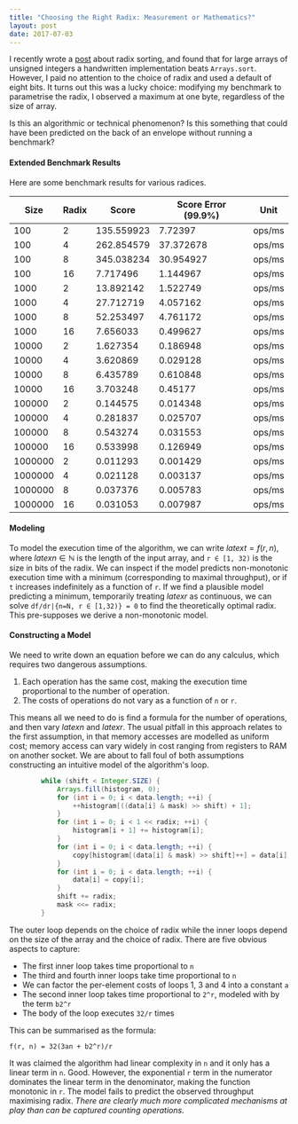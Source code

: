 ```yaml
---
title: "Choosing the Right Radix: Measurement or Mathematics?"
layout: post
date: 2017-07-03
---
```


I recently wrote a [post](https://richardstartin.github.io/posts/sorting-unsigned-integers-faster-in-java/) about radix sorting, and found that for large arrays of unsigned integers a handwritten implementation beats `Arrays.sort`. However, I paid no attention to the choice of radix and used a default of eight bits. It turns out this was a lucky choice: modifying my benchmark to parametrise the radix, I observed a maximum at one byte, regardless of the size of array.

Is this an algorithmic or technical phenomenon? Is this something that could have been predicted on the back of an envelope without running a benchmark? 

#### Extended Benchmark Results

Here are some benchmark results for various radices.

|Size|Radix|Score|Score Error (99.9%)|Unit|
|--- |--- |--- |--- |--- |
|100|2|135.559923|7.72397|ops/ms|
|100|4|262.854579|37.372678|ops/ms|
|100|8|345.038234|30.954927|ops/ms|
|100|16|7.717496|1.144967|ops/ms|
|1000|2|13.892142|1.522749|ops/ms|
|1000|4|27.712719|4.057162|ops/ms|
|1000|8|52.253497|4.761172|ops/ms|
|1000|16|7.656033|0.499627|ops/ms|
|10000|2|1.627354|0.186948|ops/ms|
|10000|4|3.620869|0.029128|ops/ms|
|10000|8|6.435789|0.610848|ops/ms|
|10000|16|3.703248|0.45177|ops/ms|
|100000|2|0.144575|0.014348|ops/ms|
|100000|4|0.281837|0.025707|ops/ms|
|100000|8|0.543274|0.031553|ops/ms|
|100000|16|0.533998|0.126949|ops/ms|
|1000000|2|0.011293|0.001429|ops/ms|
|1000000|4|0.021128|0.003137|ops/ms|
|1000000|8|0.037376|0.005783|ops/ms|
|1000000|16|0.031053|0.007987|ops/ms|

#### Modeling

To model the execution time of the algorithm, we can write $latex t = f(r, n)$, where $latex n \in \mathbb{N}$ is the length of the input array, and `r ∈ [1, 32)` is the size in bits of the radix. We can inspect if the model predicts non-monotonic execution time with a minimum (corresponding to maximal throughput), or if `t` increases indefinitely as a function of `r`. If we find a plausible model predicting a minimum, temporarily treating $latex r$ as continuous, we can solve `df/dr|{n=N, r ∈ [1,32)} = 0` to find the theoretically optimal radix. This pre-supposes we derive a non-monotonic model.

#### Constructing a Model

We need to write down an equation before we can do any calculus, which requires two dangerous assumptions.


1. Each operation has the same cost, making the execution time proportional to the number of operation.
2. The costs of operations do not vary as a function of `n` or `r`.


This means all we need to do is find a formula for the number of operations, and then vary $latex n$ and $latex r$. The usual pitfall in this approach relates to the first assumption, in that memory accesses are modelled as uniform cost; memory access can vary widely in cost ranging from registers to RAM on another socket. We are about to fall foul of both assumptions constructing an intuitive model of the algorithm's loop.

```java
        while (shift < Integer.SIZE) {
            Arrays.fill(histogram, 0);
            for (int i = 0; i < data.length; ++i) {
                ++histogram[((data[i] & mask) >> shift) + 1];
            }
            for (int i = 0; i < 1 << radix; ++i) {
                histogram[i + 1] += histogram[i];
            }
            for (int i = 0; i < data.length; ++i) {
                copy[histogram[(data[i] & mask) >> shift]++] = data[i];
            }
            for (int i = 0; i < data.length; ++i) {
                data[i] = copy[i];
            }
            shift += radix;
            mask <<= radix;
        }
```

The outer loop depends on the choice of radix while the inner loops depend on the size of the array and the choice of radix. There are five obvious aspects to capture:


* The first inner loop takes time proportional to `n`
* The third and fourth inner loops take time proportional to `n`
* We can factor the per-element costs of loops 1, 3 and 4 into a constant `a`
* The second inner loop takes time proportional to `2^r`, modeled with by the term `b2^r`
* The body of the loop executes `32/r` times


This can be summarised as the formula: 

`f(r, n) = 32(3an + b2^r)/r`

It was claimed the algorithm had linear complexity in `n` and it only has a linear term in `n`. Good. However, the exponential `r` term in the numerator dominates the linear term in the denominator, making the function monotonic in `r`. The model fails to predict the observed throughput maximising radix. <em>There are clearly much more complicated mechanisms at play than can be captured counting operations.</em>
